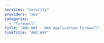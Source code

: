 ```yaml
---
services: "security"
providers: "aws"
categories:
  - "firewall"
title: "AWS WAF - Web Application Firewall"
linkTitle: "AWS WAF"
---
```

